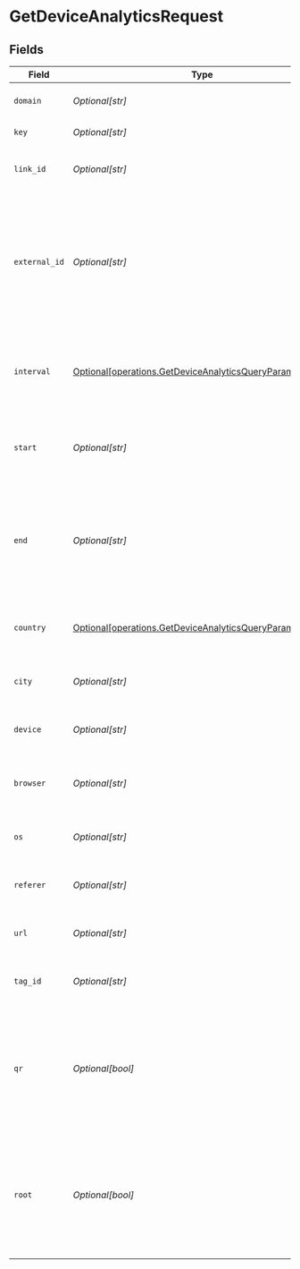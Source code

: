 # GetDeviceAnalyticsRequest


## Fields

| Field                                                                                                                        | Type                                                                                                                         | Required                                                                                                                     | Description                                                                                                                  |
| ---------------------------------------------------------------------------------------------------------------------------- | ---------------------------------------------------------------------------------------------------------------------------- | ---------------------------------------------------------------------------------------------------------------------------- | ---------------------------------------------------------------------------------------------------------------------------- |
| `domain`                                                                                                                     | *Optional[str]*                                                                                                              | :heavy_minus_sign:                                                                                                           | The domain of the short link.                                                                                                |
| `key`                                                                                                                        | *Optional[str]*                                                                                                              | :heavy_minus_sign:                                                                                                           | The short link slug.                                                                                                         |
| `link_id`                                                                                                                    | *Optional[str]*                                                                                                              | :heavy_minus_sign:                                                                                                           | The unique ID of the short link on Dub.                                                                                      |
| `external_id`                                                                                                                | *Optional[str]*                                                                                                              | :heavy_minus_sign:                                                                                                           | This is the ID of the link in the your database. Must be prefixed with 'ext_' when passed as a query parameter.              |
| `interval`                                                                                                                   | [Optional[operations.GetDeviceAnalyticsQueryParamInterval]](../../models/operations/getdeviceanalyticsqueryparaminterval.md) | :heavy_minus_sign:                                                                                                           | The interval to retrieve analytics for. Takes precedence over start and end.                                                 |
| `start`                                                                                                                      | *Optional[str]*                                                                                                              | :heavy_minus_sign:                                                                                                           | The start date and time when to retrieve analytics from.                                                                     |
| `end`                                                                                                                        | *Optional[str]*                                                                                                              | :heavy_minus_sign:                                                                                                           | The end date and time when to retrieve analytics from. If not provided, defaults to the current date.                        |
| `country`                                                                                                                    | [Optional[operations.GetDeviceAnalyticsQueryParamCountry]](../../models/operations/getdeviceanalyticsqueryparamcountry.md)   | :heavy_minus_sign:                                                                                                           | The country to retrieve analytics for.                                                                                       |
| `city`                                                                                                                       | *Optional[str]*                                                                                                              | :heavy_minus_sign:                                                                                                           | The city to retrieve analytics for.                                                                                          |
| `device`                                                                                                                     | *Optional[str]*                                                                                                              | :heavy_minus_sign:                                                                                                           | The device to retrieve analytics for.                                                                                        |
| `browser`                                                                                                                    | *Optional[str]*                                                                                                              | :heavy_minus_sign:                                                                                                           | The browser to retrieve analytics for.                                                                                       |
| `os`                                                                                                                         | *Optional[str]*                                                                                                              | :heavy_minus_sign:                                                                                                           | The OS to retrieve analytics for.                                                                                            |
| `referer`                                                                                                                    | *Optional[str]*                                                                                                              | :heavy_minus_sign:                                                                                                           | The referer to retrieve analytics for.                                                                                       |
| `url`                                                                                                                        | *Optional[str]*                                                                                                              | :heavy_minus_sign:                                                                                                           | The URL to retrieve analytics for.                                                                                           |
| `tag_id`                                                                                                                     | *Optional[str]*                                                                                                              | :heavy_minus_sign:                                                                                                           | The tag ID to retrieve analytics for.                                                                                        |
| `qr`                                                                                                                         | *Optional[bool]*                                                                                                             | :heavy_minus_sign:                                                                                                           | Filter for QR code scans. If true, filter for QR codes only. If false, filter for links only. If undefined, return both.     |
| `root`                                                                                                                       | *Optional[bool]*                                                                                                             | :heavy_minus_sign:                                                                                                           | Filter for root domains. If true, filter for domains only. If false, filter for links only. If undefined, return both.       |